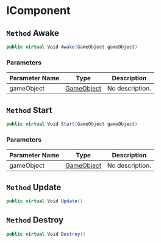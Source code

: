 # IComponent

## `Method` Awake

```csharp
public virtual Void Awake(GameObject gameObject)
```
### Parameters

| Parameter Name | Type | Description |
| --------- | --------- | --------- |
| gameObject | [GameObject](https://thiagomvas.github.io/GameEngine/Entities/GameObject.html) | No description. |


## `Method` Start

```csharp
public virtual Void Start(GameObject gameObject)
```
### Parameters

| Parameter Name | Type | Description |
| --------- | --------- | --------- |
| gameObject | [GameObject](https://thiagomvas.github.io/GameEngine/Entities/GameObject.html) | No description. |


## `Method` Update

```csharp
public virtual Void Update()
```


## `Method` Destroy

```csharp
public virtual Void Destroy()
```

